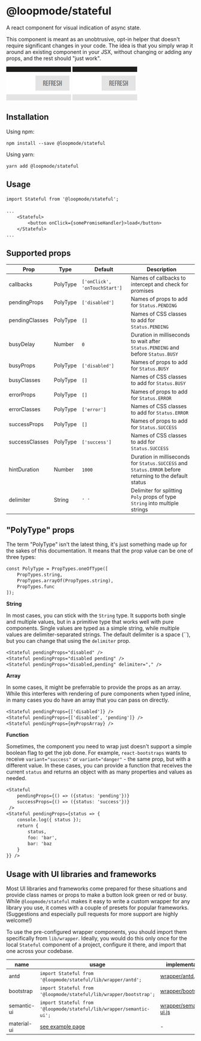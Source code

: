 # @loopmode/stateful

A react component for visual indication of async state.

This component is meant as an unobtrusive, opt-in helper that doesn't require significant changes in your code.
The idea is that you simply wrap it around an existing component in your JSX, without changing or adding any props, and the rest should "just work".

![success gif](https://github.com/loopmode/stateful/raw/master/stateful-success.gif 'Example of loading and success indication')
![error gif](https://github.com/loopmode/stateful/raw/master/stateful-error.gif 'Example of loading and error indication')

## Installation

Using npm:

```
npm install --save @loopmode/stateful
```

Using yarn:

```
yarn add @loopmode/stateful
```

## Usage

```
import Stateful from '@loopmode/stateful';

...
    <Stateful>
        <button onClick={somePromiseHandler}>load</button>
    </Stateful>
...
```

## Supported props

| Prop           | Type     | Default                       | Description                                                                                             |
| -------------- | -------- | ----------------------------- | ------------------------------------------------------------------------------------------------------- |
| callbacks      | PolyType | `['onClick', 'onTouchStart']` | Names of callbacks to intercept and check for promises                                                  |
| pendingProps   | PolyType | `['disabled']`                | Names of props to add for `Status.PENDING`                                                              |
| pendingClasses | PolyType | `[]`                          | Names of CSS classes to add for `Status.PENDING`                                                        |
| busyDelay      | Number   | `0`                           | Duration in milliseconds to wait after `Status.PENDING` and before `Status.BUSY`                        |
| busyProps      | PolyType | `['disabled']`                | Names of props to add for `Status.BUSY`                                                                 |
| busyClasses    | PolyType | `[]`                          | Names of CSS classes to add for `Status.BUSY`                                                           |
| errorProps     | PolyType | `[]`                          | Names of props to add for `Status.ERROR`                                                                |
| errorClasses   | PolyType | `['error']`                   | Names of CSS classes to add for `Status.ERROR`                                                          |
| successProps   | PolyType | `[]`                          | Names of props to add for `Status.SUCCESS`                                                              |
| successClasses | PolyType | `['success']`                 | Names of CSS classes to add for `Status.SUCCESS`                                                        |
| hintDuration   | Number   | `1000`                        | Duration in milliseconds for `Status.SUCCESS` and `Status.ERROR` before returning to the default status |
| delimiter      | String   | `' '`                         | Delimiter for splitting `Poly` props of type `String` into multiple strings                             |

## "PolyType" props

The term "PolyType" isn't the latest thing, it's just something made up for the sakes of this documentation. It means that the prop value can be one of three types:

```
const PolyType = PropTypes.oneOfType([
    PropTypes.string,
    PropTypes.arrayOf(PropTypes.string),
    PropTypes.func
]);
```

**String**

In most cases, you can stick with the `String` type. It supports both single and multiple values, but in a primitive type that works well with pure components.
Single values are typed as a simple string, while multiple values are delimiter-separated strings. The default delimiter is a space (``), but you can change that using the `delimiter` prop.

```
<Stateful pendingProps="disabled" />
<Stateful pendingProps="disabled pending" />
<Stateful pendingProps="disabled,pending" delimiter="," />
```

**Array**

In some cases, it might be preferrable to provide the props as an array. While this interferes with rendering of pure components when typed inline, in many cases you do have an array that you can pass on directly.

```
<Stateful pendingProps={['disabled']} />
<Stateful pendingProps={['disabled', 'pending']} />
<Stateful pendingProps={myPropsArray} />
```

**Function**

Sometimes, the component you need to wrap just doesn't support a simple boolean flag to get the job done. For example, `react-bootstraps` wants to receive `variant="success"` or `variant="danger"` - the same prop, but with a different value.
In these cases, you can provide a function that receives the current `status` and returns an object with as many properties and values as needed.

```
<Stateful
    pendingProps={() => ({status: 'pending'})}
    successProps={() => ({status: 'success'})}
 />
<Stateful pendingProps={status => {
    console.log({ status });
    return {
        status,
        foo: 'bar',
        bar: 'baz
    }
}} />
```

## Usage with UI libraries and frameworks

Most UI libraries and frameworks come prepared for these situations and provide class names or props to make a button look green or red or busy.
While `@loopmode/stateful` makes it easy to write a custom wrapper for any library you use, it comes with a couple of presets for popular frameworks.
(Suggestions and especially pull requests for more support are highly welcome!)

To use the pre-configured wrapper components, you should import them specifically from `lib/wrapper`.
Ideally, you would do this only once for the local `Stateful` component of a project, configure it there, and import that one across your codebase.

| name        | usage                                                                | implementation                                                                                                          | examples                                                    |
| ----------- | -------------------------------------------------------------------- | ----------------------------------------------------------------------------------------------------------------------- | ----------------------------------------------------------- |
| antd        | `import Stateful from '@loopmode/stateful/lib/wrapper/antd';`        | [wrapper/antd.js](https://github.com/loopmode/stateful/blob/master/packages/stateful/src/wrapper/antd.js)               | [example](http://loopmode.github.io/stateful/#/antd)        |
| bootstrap   | `import Stateful from '@loopmode/stateful/lib/wrapper/bootstrap';`   | [wrapper/bootstrap.js](https://github.com/loopmode/stateful/blob/master/packages/stateful/src/wrapper/bootstrap.js)     | [example](http://loopmode.github.io/stateful/#/bootstrap)   |
| semantic-ui | `import Stateful from '@loopmode/stateful/lib/wrapper/semantic-ui';` | [wrapper/semantic-ui.js](https://github.com/loopmode/stateful/blob/master/packages/stateful/src/wrapper/semantic-ui.js) | [example](http://loopmode.github.io/stateful/#/semantic-ui) |
| material-ui | [see example page](http://loopmode.github.io/stateful/#/material-ui) | -                                                                                                                       | [example](http://loopmode.github.io/stateful/#/material-ui) |
